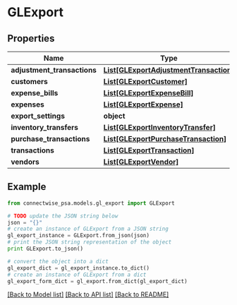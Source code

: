 # GLExport


## Properties
Name | Type | Description | Notes
------------ | ------------- | ------------- | -------------
**adjustment_transactions** | [**List[GLExportAdjustmentTransaction]**](GLExportAdjustmentTransaction.md) |  | [optional] 
**customers** | [**List[GLExportCustomer]**](GLExportCustomer.md) |  | [optional] 
**expense_bills** | [**List[GLExportExpenseBill]**](GLExportExpenseBill.md) |  | [optional] 
**expenses** | [**List[GLExportExpense]**](GLExportExpense.md) |  | [optional] 
**export_settings** | **object** |  | [optional] 
**inventory_transfers** | [**List[GLExportInventoryTransfer]**](GLExportInventoryTransfer.md) |  | [optional] 
**purchase_transactions** | [**List[GLExportPurchaseTransaction]**](GLExportPurchaseTransaction.md) |  | [optional] 
**transactions** | [**List[GLExportTransaction]**](GLExportTransaction.md) |  | [optional] 
**vendors** | [**List[GLExportVendor]**](GLExportVendor.md) |  | [optional] 

## Example

```python
from connectwise_psa.models.gl_export import GLExport

# TODO update the JSON string below
json = "{}"
# create an instance of GLExport from a JSON string
gl_export_instance = GLExport.from_json(json)
# print the JSON string representation of the object
print GLExport.to_json()

# convert the object into a dict
gl_export_dict = gl_export_instance.to_dict()
# create an instance of GLExport from a dict
gl_export_form_dict = gl_export.from_dict(gl_export_dict)
```
[[Back to Model list]](../README.md#documentation-for-models) [[Back to API list]](../README.md#documentation-for-api-endpoints) [[Back to README]](../README.md)


